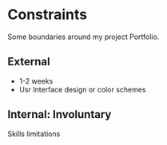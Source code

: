 # Constraints

Some boundaries around my project Portfolio.

## External

- 1-2 weeks
- Usr Interface design or color schemes

## Internal: Involuntary

Skills limitations
